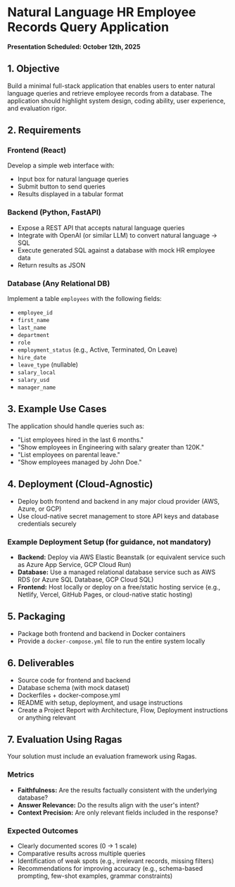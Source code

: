 # Natural Language HR Employee Records Query Application

**Presentation Scheduled: October 12th, 2025**

## 1. Objective

Build a minimal full-stack application that enables users to enter natural language queries and retrieve employee records from a database. The application should highlight system design, coding ability, user experience, and evaluation rigor.

## 2. Requirements

### Frontend (React)
Develop a simple web interface with:
- Input box for natural language queries
- Submit button to send queries
- Results displayed in a tabular format

### Backend (Python, FastAPI)
- Expose a REST API that accepts natural language queries
- Integrate with OpenAI (or similar LLM) to convert natural language → SQL
- Execute generated SQL against a database with mock HR employee data
- Return results as JSON

### Database (Any Relational DB)
Implement a table `employees` with the following fields:
- `employee_id`
- `first_name`
- `last_name`
- `department`
- `role`
- `employment_status` (e.g., Active, Terminated, On Leave)
- `hire_date`
- `leave_type` (nullable)
- `salary_local`
- `salary_usd`
- `manager_name`

## 3. Example Use Cases

The application should handle queries such as:
- "List employees hired in the last 6 months."
- "Show employees in Engineering with salary greater than 120K."
- "List employees on parental leave."
- "Show employees managed by John Doe."

## 4. Deployment (Cloud-Agnostic)

- Deploy both frontend and backend in any major cloud provider (AWS, Azure, or GCP)
- Use cloud-native secret management to store API keys and database credentials securely

### Example Deployment Setup (for guidance, not mandatory)
- **Backend:** Deploy via AWS Elastic Beanstalk (or equivalent service such as Azure App Service, GCP Cloud Run)
- **Database:** Use a managed relational database service such as AWS RDS (or Azure SQL Database, GCP Cloud SQL)
- **Frontend:** Host locally or deploy on a free/static hosting service (e.g., Netlify, Vercel, GitHub Pages, or cloud-native static hosting)

## 5. Packaging

- Package both frontend and backend in Docker containers
- Provide a `docker-compose.yml` file to run the entire system locally

## 6. Deliverables

- Source code for frontend and backend
- Database schema (with mock dataset)
- Dockerfiles + docker-compose.yml
- README with setup, deployment, and usage instructions
- Create a Project Report with Architecture, Flow, Deployment instructions or anything relevant

## 7. Evaluation Using Ragas

Your solution must include an evaluation framework using Ragas.

### Metrics
- **Faithfulness:** Are the results factually consistent with the underlying database?
- **Answer Relevance:** Do the results align with the user's intent?
- **Context Precision:** Are only relevant fields included in the response?

### Expected Outcomes
- Clearly documented scores (0 → 1 scale)
- Comparative results across multiple queries
- Identification of weak spots (e.g., irrelevant records, missing filters)
- Recommendations for improving accuracy (e.g., schema-based prompting, few-shot examples, grammar constraints)
